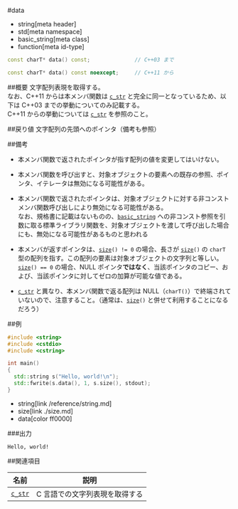 #data
* string[meta header]
* std[meta namespace]
* basic_string[meta class]
* function[meta id-type]

```cpp
const charT* data() const;				// C++03 まで

const charT* data() const noexcept;		// C++11 から
```

##概要
文字配列表現を取得する。  
なお、C++11 からは本メンバ関数は [`c_str`](c_str.md) と完全に同一となっているため、以下は C++03 までの挙動についてのみ記載する。  
C++11 からの挙動については [`c_str`](c_str.md) を参照のこと。


##戻り値
文字配列の先頭へのポインタ（備考も参照）


##備考
- 本メンバ関数で返されたポインタが指す配列の値を変更してはいけない。

- 本メンバ関数を呼び出すと、対象オブジェクトの要素への既存の参照、ポインタ、イテレータは無効になる可能性がある。

- 本メンバ関数で返されたポインタは、対象オブジェクトに対する非コンストメンバ関数呼び出しにより無効になる可能性がある。  
	なお、規格書に記載はないものの、[`basic_string`](/reference/string/basic_string.md) への非コンスト参照を引数に取る標準ライブラリ関数を、対象オブジェクトを渡して呼び出した場合にも、無効になる可能性があるものと思われる

- 本メンバが返すポインタは、[`size`](size.md)`() != 0` の場合、長さが [`size`](size.md)`()` の `charT` 型の配列を指す。この配列の要素は対象オブジェクトの文字列と等しい。
	[`size`](size.md)`() == 0` の場合、NULL ポインタ**ではなく**、当該ポインタのコピー、および、当該ポインタに対してゼロの加算が可能な値である。

- [`c_str`](c_str.md) と異なり、本メンバ関数で返る配列は NULL（`charT()`）で終端されていないので、注意すること。（通常は、[`size`](size.md)`()` と併せて利用することになるだろう）


##例
```cpp
#include <string>
#include <cstdio>
#include <cstring>

int main()
{
  std::string s("Hello, world!\n");
  std::fwrite(s.data(), 1, s.size(), stdout);
}
```
* string[link /reference/string.md]
* size[link ./size.md]
* data[color ff0000]

###出力
```
Hello, world!
```


##関連項目

| 名前                  | 説明                           |
|-----------------------|--------------------------------|
| [`c_str`](c_str.md) | C 言語での文字列表現を取得する |

